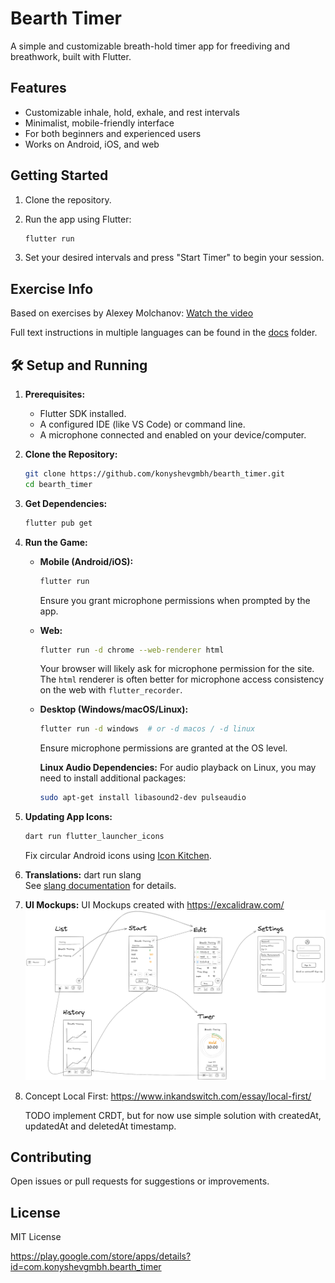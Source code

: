 # Bearth Timer

A simple and customizable breath-hold timer app for freediving and breathwork, built with Flutter.

## Features

* Customizable inhale, hold, exhale, and rest intervals
* Minimalist, mobile-friendly interface
* For both beginners and experienced users
* Works on Android, iOS, and web

## Getting Started

1. Clone the repository.
2. Run the app using Flutter:

   ```sh
   flutter run
   ```
3. Set your desired intervals and press "Start Timer" to begin your session.

## Exercise Info

Based on exercises by Alexey Molchanov:
[Watch the video](https://youtu.be/l68vM9t7oc0?si=Rq-jibNS1KY3lG1Q)

Full text instructions in multiple languages can be found in the [docs](./docs) folder.

## 🛠️ Setup and Running

1.  **Prerequisites:**
    *   Flutter SDK installed.
    *   A configured IDE (like VS Code) or command line.
    *   A microphone connected and enabled on your device/computer.

2.  **Clone the Repository:**
    ```bash
    git clone https://github.com/konyshevgmbh/bearth_timer.git
    cd bearth_timer
    ```

3.  **Get Dependencies:**
    ```bash
    flutter pub get
    ```

4.  **Run the Game:**
    *   **Mobile (Android/iOS):**
        ```bash
        flutter run
        ```
        Ensure you grant microphone permissions when prompted by the app.
    *   **Web:**
        ```bash
        flutter run -d chrome --web-renderer html
        ```
        Your browser will likely ask for microphone permission for the site. The `html` renderer is often better for microphone access consistency on the web with `flutter_recorder`.
    *   **Desktop (Windows/macOS/Linux):**
        ```bash
        flutter run -d windows  # or -d macos / -d linux
        ```
        Ensure microphone permissions are granted at the OS level.
        
        **Linux Audio Dependencies:** For audio playback on Linux, you may need to install additional packages:
        ```bash
        sudo apt-get install libasound2-dev pulseaudio
        ```
5.  **Updating App Icons:**
        
    ```bash
    dart run flutter_launcher_icons
    ```
    Fix circular Android icons using [Icon Kitchen](https://icon.kitchen/).

6. **Translations:**
   dart run slang  
    See [slang documentation](https://pub.dev/packages/slang) for details.

7. **UI Mockups:** 
    UI Mockups created with https://excalidraw.com/ 
    ![UI Mockups](docs/mockups.png)

8. Concept Local First:
    https://www.inkandswitch.com/essay/local-first/

    TODO implement CRDT, but for now use simple solution with createdAt, updatedAt and deletedAt timestamp.
## Contributing

Open issues or pull requests for suggestions or improvements.

## License

MIT License

https://play.google.com/store/apps/details?id=com.konyshevgmbh.bearth_timer

